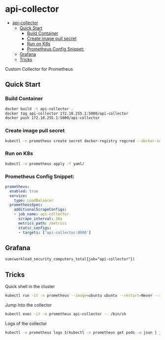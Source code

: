 # api-collector

- [api-collector](#api-collector)
  - [Quick Start](#quick-start)
    - [Build Container](#build-container)
    - [Create image pull secret](#create-image-pull-secret)
    - [Run on K8s](#run-on-k8s)
    - [Prometheus Config Snippet:](#prometheus-config-snippet)
  - [Grafana](#grafana)
  - [Tricks](#tricks)

Custom Collector for Prometheus

## Quick Start

### Build Container

```sh
docker build -t api-collector .
docker tag api-collector 172.18.255.1:5000/api-collector
docker push 172.18.255.1:5000/api-collector
```

### Create image pull secret

```sh
kubectl -n prometheus create secret docker-registry regcred --docker-server=172.18.255.1:5000 --docker-username=admin --docker-password=trendmicro --docker-email=info@mail.com
```

### Run on K8s

```sh
kubectl -n prometheus apply -f yaml/
```

### Prometheus Config Snippet:

```yaml
prometheus:
  enabled: true
  service:
    type: LoadBalancer
  prometheusSpec:
    additionalScrapeConfigs:
    - job_name: api-collector
      scrape_interval: 10s
      metrics_path: /metrics
      static_configs:
      - targets: ['api-collector:8000']
```

## Grafana

```txt
sum(workload_security_computers_total{job="api-collector"})
```

## Tricks

Quick shell in the cluster

```sh
kubectl run -it -n prometheus --image=ubuntu ubuntu --restart=Never --rm -- /bin/bash
```

Jump into the collector

```sh
kubectl exec -it -n prometheus api-collector -- /bin/sh
```

Logs of the collector

```sh
kubectl -n prometheus logs $(kubectl -n prometheus get pods -o json | jq -r '.items[].metadata | select(.name | startswith("api-collector")) | .name')
```
